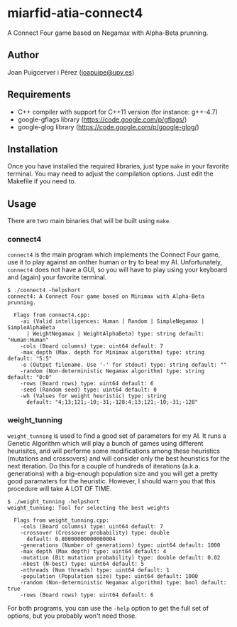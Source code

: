 miarfid-atia-connect4
=====================

A Connect Four game based on Negamax with Alpha-Beta prunning.

Author
------
Joan Puigcerver i Pérez (joapuipe@upv.es)

Requirements
------------
- C++ compiler with support for C++11 version (for instance: g++-4.7)
- google-gflags library (https://code.google.com/p/gflags/)
- google-glog library (https://code.google.com/p/google-glog/)

Installation
------------

Once you have installed the required libraries, just type `make` in your
favorite terminal. You may need to adjust the compilation options. Just
edit the Makefile if you need to.

Usage
-----
There are two main binaries that will be built using `make`. 

### connect4
`connect4` is the main program which implements the Connect Four game,
use it to play against an onther human or try to beat my AI. Unfortunately,
`connect4` does not have a GUI, so you will have to play using your keyboard
and (again) your favorite terminal.

```
$ ./connect4 -helpshort
connect4: A Connect Four game based on Minimax with Alpha-Beta prunning.

  Flags from connect4.cpp:
    -ai (Valid intelligences: Human | Random | SimpleNegamax | SimpleAlphaBeta
      | WeightNegamax | WeightAlphaBeta) type: string default: "Human:Human"
    -cols (Board columns) type: uint64 default: 7
    -max_depth (Max. depth for Minimax algorithm) type: string default: "5:5"
    -o (Output filename. Use '-' for stdout) type: string default: ""
    -random (Non-deterministic Negamax algorithm) type: string default: "0:0"
    -rows (Board rows) type: uint64 default: 6
    -seed (Random seed) type: uint64 default: 0
    -wh (Values for weight heuristic) type: string
      default: "4;13;121;-10;-31;-128:4;13;121;-10;-31;-128"
```

### weight_tunning
`weight_tunning` is used to find a good set of parameters for my AI. It runs
a Genetic Algorithm which will play a bunch of games using different heurisitcs,
and will performe some modifications among these heuristics (mutations and
crossovers) and will consider only the best heuristics for the next iteration.
Do this for a couple of hundreds of iterations (a.k.a. generations) with a
big-enough population size and you will get a pretty good paramaters for the 
heuristic. However, I should warn you that this procedure will take A LOT OF 
TIME.

```
$ ./weight_tunning -helpshort
weight_tunning: Tool for selecting the best weights

  Flags from weight_tunning.cpp:
    -cols (Board columns) type: uint64 default: 7
    -crossover (Crossover probability) type: double
      default: 0.80000000000000004
    -generations (Number of generations) type: uint64 default: 1000
    -max_depth (Max depth) type: uint64 default: 4
    -mutation (Bit mutation probability) type: double default: 0.02
    -nbest (N-best) type: uint64 default: 5
    -nthreads (Num threads) type: uint64 default: 1
    -population (Population size) type: uint64 default: 1000
    -random (Non-deterministic Negamax algorithm) type: bool default: true
    -rows (Board rows) type: uint64 default: 6
```

For both programs, you can use the `-help` option to get the full set of
options, but you probably won't need those.